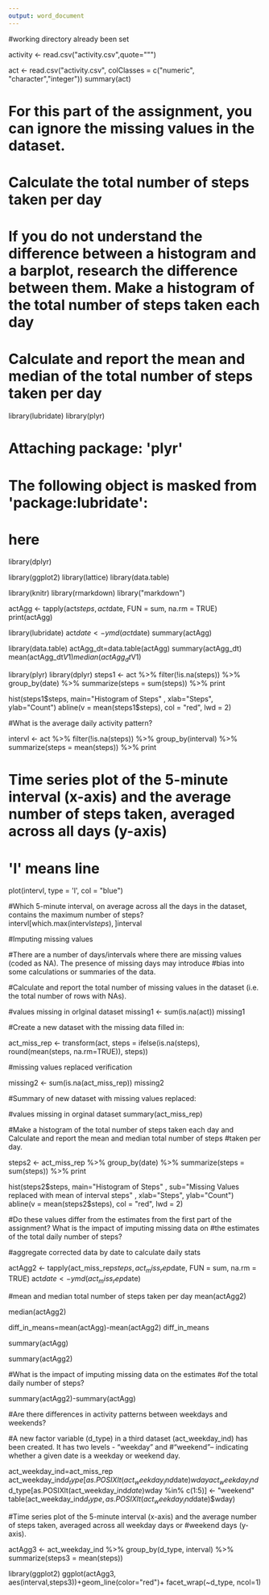 ```yaml
---
output: word_document
---
```

#working directory already been set

activity <- read.csv("activity.csv",quote="\"")

act <- read.csv("activity.csv",
                colClasses = c("numeric", "character","integer"))
summary(act)




# For this part of the assignment, you can ignore the missing values in the dataset.
 
# Calculate the total number of steps taken per day
# If you do not understand the difference between a histogram and a barplot, research the difference between them. Make a histogram of the total number of steps taken each day
# Calculate and report the mean and median of the total number of steps taken per day


library(lubridate)
library(plyr)


# Attaching package: 'plyr'
# The following object is masked from 'package:lubridate':
#     here

library(dplyr)

library(ggplot2)
library(lattice)
library(data.table)

library(knitr)
library(rmarkdown)
library("markdown")



actAgg <- tapply(act$steps, act$date, FUN = sum, na.rm = TRUE)
print(actAgg)

library(lubridate)
act$date <- ymd(act$date)
summary(actAgg)

library(data.table)
actAgg_dt=data.table(actAgg)
summary(actAgg_dt)
mean(actAgg_dt$V1)
median(actAgg_dt$V1)

library(plyr)
library(dplyr)
steps1 <- act %>%
  filter(!is.na(steps)) %>%
  group_by(date) %>%
  summarize(steps = sum(steps)) %>%
  print
  
  hist(steps1$steps, main="Histogram of Steps" ,
     xlab="Steps", ylab="Count") 
abline(v = mean(steps1$steps), col = "red", lwd = 2)

#What is the average daily activity pattern?

intervl <- act %>%
  filter(!is.na(steps)) %>%
  group_by(interval) %>%
  summarize(steps = mean(steps)) %>%
  print 
  

# Time series plot of the 5-minute interval (x-axis) and the average number of steps taken, averaged across all days (y-axis)  
# 'l' means line  
plot(intervl, type = 'l', col = "blue")

#Which 5-minute interval, on average across all the days in the dataset, contains the maximum number of steps?
intervl[which.max(intervl$steps), ]$interval


#Imputing missing values

#There are a number of days/intervals where there are missing values (coded as NA). The presence of missing days may introduce #bias into some calculations or summaries of the data.

#Calculate and report the total number of missing values in the dataset (i.e. the total number of rows with NAs).

#values missing in orIginal dataset
missing1 <- sum(is.na(act))
missing1


#Create a new dataset with the missing data filled in:

act_miss_rep  <- transform(act, steps = ifelse(is.na(steps), round(mean(steps, na.rm=TRUE)), steps))


#missing values replaced verification

missing2 <- sum(is.na(act_miss_rep))
missing2


#Summary of new dataset with missing values replaced:

#values missing in orginal dataset
summary(act_miss_rep)


#Make a histogram of the total number of steps taken each day and Calculate and report the mean and median total number of steps #taken per day.

steps2 <- act_miss_rep %>%
  group_by(date) %>%
  summarize(steps = sum(steps)) %>%
  print 
  
  
hist(steps2$steps, main="Histogram of Steps" , sub="Missing Values replaced with mean of interval steps" ,
     xlab="Steps", ylab="Count") 
abline(v = mean(steps2$steps), col = "red", lwd = 2)


#Do these values differ from the estimates from the first part of the assignment? What is the impact of imputing missing data on #the estimates of the total daily number of steps?

#aggregate corrected data by date to calculate daily stats 

actAgg2 <- tapply(act_miss_rep$steps, act_miss_rep$date, FUN = sum, na.rm = TRUE)
act$date <- ymd(act_miss_rep$date)

#mean and median total number of steps taken per day
mean(actAgg2)

median(actAgg2)


diff_in_means=mean(actAgg)-mean(actAgg2)
diff_in_means


summary(actAgg)


summary(actAgg2)

#What is the impact of imputing missing data on the estimates 
#of the total daily number of steps?

summary(actAgg2)-summary(actAgg)


#Are there differences in activity patterns between weekdays and weekends?

#A new factor variable (d_type) in a third dataset (act_weekday_ind) has been created. It has two levels - “weekday” and #“weekend”– indicating whether a given date is a weekday or weekend day.

act_weekday_ind=act_miss_rep
act_weekday_ind$d_type[as.POSIXlt(act_weekday_ind$date)$wday %in% c(0,6)] <- "weekday"
act_weekday_ind$d_type[as.POSIXlt(act_weekday_ind$date)$wday %in% c(1:5)] <- "weekend"
table(act_weekday_ind$d_type,as.POSIXlt(act_weekday_ind$date)$wday)


#Time series plot of the 5-minute interval (x-axis) and the average number of steps taken, averaged across all weekday days or #weekend days (y-axis).

actAgg3 <- act_weekday_ind  %>% 
  group_by(d_type, interval) %>%
  summarize(steps3 = mean(steps))
  
  
  library(ggplot2)
ggplot(actAgg3, aes(interval,steps3))+geom_line(color="red")+
    facet_wrap(~d_type, ncol=1)
    
    

